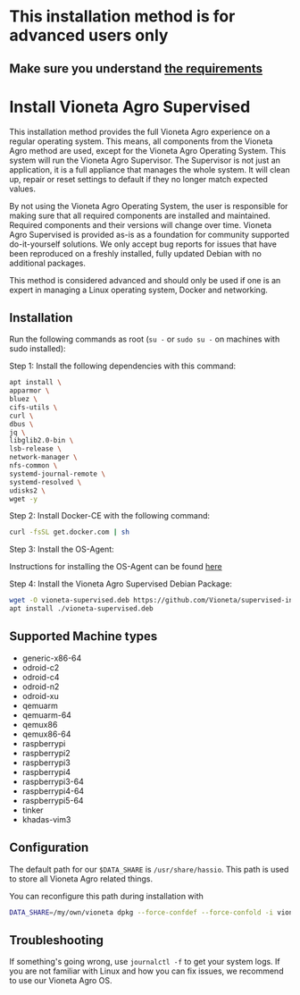 # This installation method is for advanced users only

## Make sure you understand [the requirements](https://github.com/home-assistant/architecture/blob/master/adr/0014-home-assistant-supervised.md)

# Install Vioneta Agro Supervised

This installation method provides the full Vioneta Agro experience on a regular operating system. This means, all components from the Vioneta Agro method are used, except for the Vioneta Agro Operating System. This system will run the Vioneta Agro Supervisor. The Supervisor is not just an application, it is a full appliance that manages the whole system. It will clean up, repair or reset settings to default if they no longer match expected values.

By not using the Vioneta Agro Operating System, the user is responsible for making sure that all required components are installed and maintained. Required components and their versions will change over time. Vioneta Agro Supervised is provided as-is as a foundation for community supported do-it-yourself solutions. We only accept bug reports for issues that have been reproduced on a freshly installed, fully updated Debian with no additional packages.

This method is considered advanced and should only be used if one is an expert in managing a Linux operating system, Docker and networking.

## Installation

Run the following commands as root (`su -` or `sudo su -` on machines with sudo installed):

Step 1: Install the following dependencies with this command:

```bash
apt install \
apparmor \
bluez \
cifs-utils \
curl \
dbus \
jq \
libglib2.0-bin \
lsb-release \
network-manager \
nfs-common \
systemd-journal-remote \
systemd-resolved \
udisks2 \
wget -y
```

Step 2: Install Docker-CE with the following command:

```bash
curl -fsSL get.docker.com | sh
```

Step 3: Install the OS-Agent:

Instructions for installing the OS-Agent can be found [here](https://github.com/Vioneta/os-agent/tree/main#using-home-assistant-supervised-on-debian)

Step 4: Install the Vioneta Agro Supervised Debian Package:

```bash
wget -O vioneta-supervised.deb https://github.com/Vioneta/supervised-installer/releases/latest/download/vioneta-supervised.deb
apt install ./vioneta-supervised.deb
```

## Supported Machine types

- generic-x86-64
- odroid-c2
- odroid-c4
- odroid-n2
- odroid-xu
- qemuarm
- qemuarm-64
- qemux86
- qemux86-64
- raspberrypi
- raspberrypi2
- raspberrypi3
- raspberrypi4
- raspberrypi3-64
- raspberrypi4-64
- raspberrypi5-64
- tinker
- khadas-vim3

## Configuration

The default path for our `$DATA_SHARE` is `/usr/share/hassio`.
This path is used to store all Vioneta Agro related things.

You can reconfigure this path during installation with

```bash
DATA_SHARE=/my/own/vioneta dpkg --force-confdef --force-confold -i vioneta-supervised.deb
```

## Troubleshooting

If something's going wrong, use `journalctl -f` to get your system logs. If you are not familiar with Linux and how you can fix issues, we recommend to use our Vioneta Agro OS.
